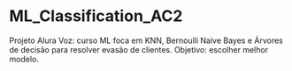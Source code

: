 # ML_Classification_AC2
Projeto Alura Voz: curso ML foca em KNN, Bernoulli Naive Bayes e Árvores de decisão para resolver evasão de clientes. Objetivo: escolher melhor modelo.
